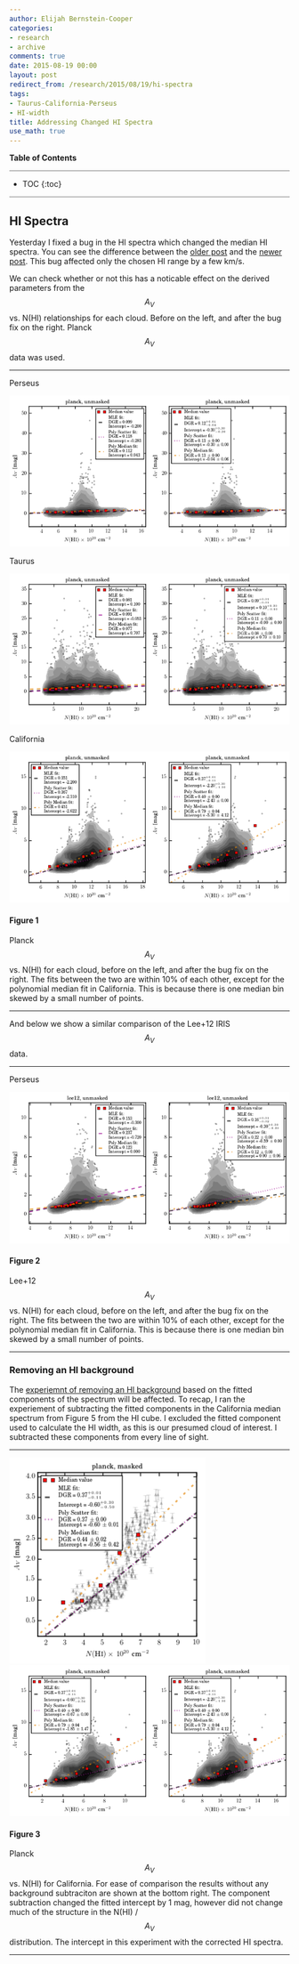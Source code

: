 ```yaml
---
author: Elijah Bernstein-Cooper
categories:
- research
- archive
comments: true
date: 2015-08-19 00:00
layout: post
redirect_from: /research/2015/08/19/hi-spectra
tags:
- Taurus-California-Perseus
- HI-width
title: Addressing Changed HI Spectra
use_math: true
---
```


**Table of Contents**

<hr style="height:2px; background-color:#b6b6b6"/>

* TOC
{:toc}

<hr style="height:2px; background-color:#b6b6b6"/>

## HI Spectra

Yesterday I fixed a bug in the HI spectra which changed the median HI spectra.
You can see the difference between the [older
post](/research/2015/08/11/fixed-hi-widths/#hi-widths) and the [newer
post](/research/2015/08/18/california-hi-width/#hi-spectra). This bug affected
only the chosen HI range by a few km/s. 

We can check whether or not this has a noticable effect on the derived
parameters from the $$A_V$$ vs. N(HI) relationships for each cloud. Before on
the left, and after the bug fix on the right. Planck $$A_V$$ data was used.

*** 
  <p>
  Perseus
  </p>

  <img
  src="/media/2015-08-17/perseus_planck_binned_coarseres_fixedwidth_av_vs_nhi.png"
      style="float: left; width: 50%"/>

  <img
  src="/media/2015-08-19/perseus_planck_binned_coarseres_fixedwidth_av_vs_nhi.png"
  style="width: 50%"/>

  <p>
  Taurus
  </p>
  
  <img
  src="/media/2015-08-17/taurus_planck_binned_coarseres_fixedwidth_av_vs_nhi.png"
      style="float: left; width: 50%"/>

  <img
  src="/media/2015-08-19/taurus_planck_binned_coarseres_fixedwidth_av_vs_nhi.png"
  style="width: 50%"/>

  <p>
  California
  </p>
  
  <img
  src="/media/2015-08-17/california_planck_binned_coarseres_fixedwidth_av_vs_nhi.png"
      style="float: left; width: 50%"/>

  <img
  src="/media/2015-08-19/california_planck_binned_coarseres_fixedwidth_av_vs_nhi.png"
  style="width: 50%"/>

#### Figure 1

Planck $$A_V$$ vs. N(HI) for each cloud, before on the left, and after the bug
fix on the right. The fits between the two are within 10% of each other, except
for the polynomial median fit in California. This is because there is one
median bin skewed by a small number of points.

***

And below we show a similar comparison of the Lee+12 IRIS $$A_V$$ data.

*** 
  <p>
  Perseus
  </p>

  <img
  src="/media/2015-08-17/perseus_lee12_binned_coarseres_fixedwidth_av_vs_nhi.png"
      style="float: left; width: 50%"/>

  <img
  src="/media/2015-08-19/perseus_lee12_binned_coarseres_fixedwidth_av_vs_nhi.png"
  style="width: 50%"/>

#### Figure 2

Lee+12 $$A_V$$ vs. N(HI) for each cloud, before on the left, and after the bug
fix on the right. The fits between the two are within 10% of each other, except
for the polynomial median fit in California. This is because there is one
median bin skewed by a small number of points.

***

### Removing an HI background

The [experiemnt of removing an HI
background](/research/2015/08/17/project-outline/#removing-an-hi-background)
based on the fitted components of the spectrum will be affected. To recap, I
ran the experiement of subtracting the fitted components in the California
median spectrum from Figure 5 from the HI cube. I excluded the fitted component
used to calculate the HI width, as this is our presumed cloud of interest. I
subtracted these components from every line of sight.

***

<img
src="/media/2015-08-19/california_planck_binned_coarseres_fixedwidth_compsub_av_vs_nhi_masked.png"
    style="width: 70%"/>
<img
src="/media/2015-08-19/california_planck_binned_coarseres_fixedwidth_compsub_av_vs_nhi.png"
    style="float: left; width: 50%"/>
<img
src="/media/2015-08-19/california_planck_binned_coarseres_fixedwidth_av_vs_nhi.png"
    style="width: 50%"/>

#### Figure 3

Planck $$A_V$$ vs. N(HI) for California. For ease of comparison the results
without any background subtraciton are shown at the bottom right. The component
subtraction changed the fitted intercept by 1 mag, however did not change much
of the structure in the N(HI) / $$A_V$$ distribution. The intercept in this
experiment with the corrected HI spectra.

***